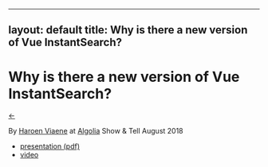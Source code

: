 

---
layout: default
title: Why is there a new version of Vue InstantSearch?
---

# Why is there a new version of Vue InstantSearch?

[←](../..)

By [Haroen Viaene](https://haroen.me) at [Algolia](https://algolia.com/) Show & Tell August 2018

* [presentation (pdf)](keynote.pdf)
* [video](https://www.youtube.com/watch?v=I-plul79wzk)
